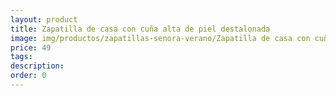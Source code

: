 ```yaml
---
layout: product
title: Zapatilla de casa con cuña alta de piel destalonada 
image: img/productos/zapatillas-senora-verano/Zapatilla de casa con cuña alta de piel destalonada =49.webp
price: 49
tags: 
description: 
order: 0
---
```

